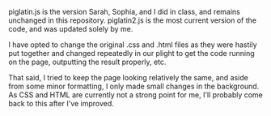 piglatin.js is the version Sarah, Sophia, and I did in class, and remains unchanged in this repository. piglatin2.js is the most current version of the code, and was updated solely by me.

I have opted to change the original .css and .html files as they were hastily put together and changed repeatedly in our plight to get the code running on the page, outputting the result properly, etc.

That said, I tried to keep the page looking relatively the same, and aside from some minor formatting, I only made small changes in the background. As CSS and HTML are currently not a strong point for me, I'll probably come back to this after I've improved.
